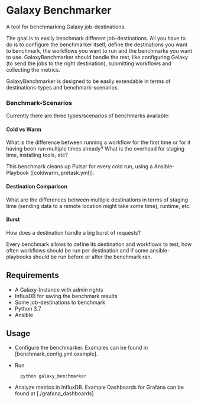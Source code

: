 # Galaxy Benchmarker
A tool for benchmarking Galaxy job-destinations. 

The goal is to easily benchmark different job-destinations. All you have to do is to configure the benchmarker itself,
define the destinations you want to benchmark, the workflows you want to run and the benchmarks you want to use. GalaxyBenchmarker
should handle the rest, like configuring Galaxy (to send the jobs to the right destination), submitting workflows and
collecting the metrics.

GalaxyBenchmarker is designed to be easily extendable in terms of destinations-types and benchmark-scenarios.

### Benchmark-Scenarios
Currently there are three types/scenarios of benchmarks available:
#### Cold vs Warm
What is the difference between running a workflow for the first time or for it having been run multiple
times already? What is the overhead for staging time, installing tools, etc?

This benchmark cleans up Pulsar for every cold run, using a Ansible-Playbook ([coldwarm_pretask.yml]). 

#### Destination Comparison
What are the differences between multiple destinations in terms of staging time (sending data
to a remote location might take some time), runtime, etc.

#### Burst
How does a destination handle a big burst of requests?


Every benchmark allows to define its destination and workflows to test, how often workflows should
be run per destination and if some ansible-playbooks should be run before or after the benchmark ran.

## Requirements
* A Galaxy-Instance with admin rights
* InfluxDB for saving the benchmark results
* Some job-destinations to benchmark
* Python 3.7
* Ansible

## Usage
* Configure the benchmarker. Examples can be found in [benchmark_config.yml.example].
* Run 

        python galaxy_benchmarker
    
* Analyze metrics in InfluxDB. Example Dashboards for Grafana can be found at [./grafana_dashboards] 